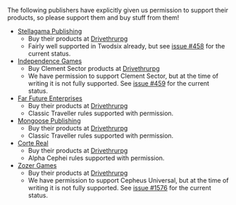 The following publishers have explicitly given us permission to support their products, so please support them and buy stuff from them!

* [Stellagama Publishing](https://www.stellagamapublishing.com/)
    * Buy their products at [Drivethrurpg](https://www.drivethrurpg.com/browse/pub/9571/Stellagama-Publishing)
    * Fairly well supported in Twodsix already, but see [issue #458](https://github.com/xdy/twodsix-foundryvtt/issues/458) for the current status.
* [Independence Games](https://independencerpgs.com/)
    * Buy Clement Sector products at [Drivethrurpg](https://www.drivethrurpg.com/browse/pub/3565/Independence-Games/subcategory/6213_31067/Clement-Sector)
    * We have permission to support Clement Sector, but at the time of writing it is not fully supported. See [issue #459](https://github.com/xdy/twodsix-foundryvtt/issues/459) for the current status.
* [Far Future Enterprises](https://www.farfuture.net)
    * Buy their products at [Drivethrurpg](https://www.drivethrurpg.com/en/publisher/26694/far-future-enterprises-traveller)
    * Classic Traveller rules supported with permission.
* [Mongoose Publishing](https://www.mongoosepublishing.com)
    * Buy their products at [Drivethrurpg](https://www.drivethrurpg.com/en/publisher/45/mongoose)
    * Classic Traveller rules supported with permission.
* [Corte Real](https://alphacepheirpg.com/)
    * Buy their products at [Drivethrurpg](https://www.drivethrurpg.com/en/publisher/28287/corte-real/category/50216/alpha-cephei)
    * Alpha Cephei rules supported with permission.
* [Zozer Games](https://www.paulelliottbooks.com/)
    * Buy their products at [Drivethrurpg](https://www.drivethrurpg.com/en/publisher/3743/zozer-games)
    * We have permission to support Cepheus Universal, but at the time of writing it is not fully supported. See [issue #1576](https://github.com/xdy/twodsix-foundryvtt/issues/1576) for the current status.
    

<!-- Auto-update: 2025-10-17T15:50:23.172935 -->
